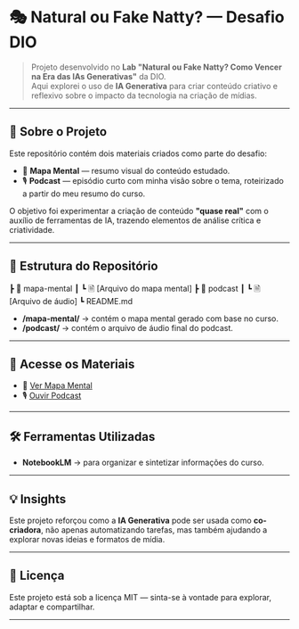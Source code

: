 # 🎭 Natural ou Fake Natty? — Desafio DIO

> Projeto desenvolvido no **Lab "Natural ou Fake Natty? Como Vencer na Era das IAs Generativas"** da DIO.  
> Aqui explorei o uso de **IA Generativa** para criar conteúdo criativo e reflexivo sobre o impacto da tecnologia na criação de mídias.

---

## 📌 Sobre o Projeto

Este repositório contém dois materiais criados como parte do desafio:

- 🧠 **Mapa Mental** — resumo visual do conteúdo estudado.
- 🎙 **Podcast** — episódio curto com minha visão sobre o tema, roteirizado a partir do meu resumo do curso.

O objetivo foi experimentar a criação de conteúdo **"quase real"** com o auxílio de ferramentas de IA, trazendo elementos de análise crítica e criatividade.

---

## 📂 Estrutura do Repositório
┣ 📁 mapa-mental
┃ ┗ 🗎 [Arquivo do mapa mental]
┣ 📁 podcast
┃ ┗ 🗎 [Arquivo de áudio]
┗ README.md


- **/mapa-mental/** → contém o mapa mental gerado com base no curso.  
- **/podcast/** → contém o arquivo de áudio final do podcast.  

---

## 🔗 Acesse os Materiais

- 🧠 [Ver Mapa Mental](./mapa-mental)  
- 🎙 [Ouvir Podcast](./podcast)  

---

## 🛠 Ferramentas Utilizadas

- **NotebookLM** → para organizar e sintetizar informações do curso.  

---

## 💡 Insights

Este projeto reforçou como a **IA Generativa** pode ser usada como **co-criadora**, não apenas automatizando tarefas, mas também ajudando a explorar novas ideias e formatos de mídia.

---

## 📜 Licença

Este projeto está sob a licença MIT — sinta-se à vontade para explorar, adaptar e compartilhar.

---


